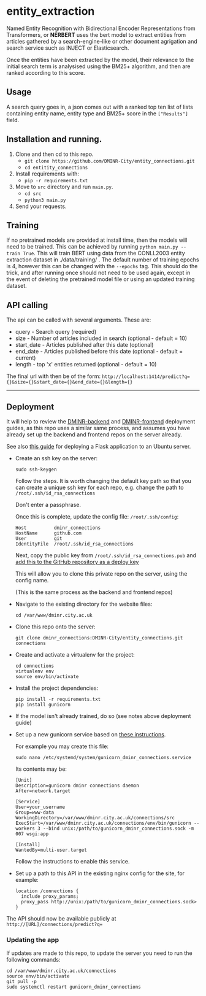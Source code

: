 # entity_extraction

Named Entity Recognition with Bidirectional Encoder Representations from Transformers, or **NERBERT** uses the bert model to extract entities from articles gathered by a search-engine-like or other document agrigation and search service such as INJECT or Elasticsearch.

Once the entities have been extracted by the model, their relevance to the initial search term is analysised using the BM25+ algorithm, and then are ranked according to this score.

## Usage
A search query goes in, a json comes out with a ranked top ten list of lists containing entity name, entity type and BM25+ score in the `["Results"]` field.

## Installation and running.
1. Clone and then cd to this repo.
    - `git clone https://github.com/DMINR-City/entity_connections.git`
    - `cd entitity_connections`
2. Install requirements with:
    - `pip -r requirements.txt`
3. Move to `src` directory and run `main.py`.
    - `cd src`
    - `python3 main.py`
4. Send your requests.

## Training
If no pretrained models are provided at install time, then the models will need to be trained. This can be achieved by running `python main.py --train True`. This will train BERT using data from the CONLL2003 entity extraction dataset in ./data/training/ . The default number of training epochs is 4, however this can be changed with the `--epochs` tag. This should do the trick, and after running once should not need to be used again, except in the event of deleting the pretrained model file or using an updated training dataset.

## API calling
The api can be called with several arguments. These are:
- query - Search query (required)
- size - Number of articles included in search (optional - default = 10)
- start_date - Articles published after this date (optional)
- end_date - Articles published before this date (optional - default = current)
- length - top 'x' entities returned (optional - default = 10)

The final url with then be of the form:
`http://localhost:1414/predict?q={}&size={}&start_date={}&end_date={}&length={}`



---

## Deployment

It will help to review the [DMINR-backend](https://github.com/DMINR-City/DMINR-backend) and [DMINR-frontend](https://github.com/DMINR-City/DMINR-frontend) deployment guides, as this repo uses a similar same process, and assumes you have already set up the backend and frontend repos on the server already.

See also [this guide](https://www.digitalocean.com/community/tutorials/how-to-serve-flask-applications-with-gunicorn-and-nginx-on-ubuntu-20-04) for deploying a Flask application to an Ubuntu server.

- Create an ssh key on the server:

  ```
  sudo ssh-keygen
  ```

  Follow the steps. It is worth changing the default key path so that you can create a unique ssh key for each repo, e.g. change the path to `/root/.ssh/id_rsa_connections`

  Don't enter a passphrase.

  Once this is complete, update the config file: `/root/.ssh/config`:

  ```
  Host          dminr_connections
  HostName      github.com
  User          git
  IdentityFile  /root/.ssh/id_rsa_connections
  ```

  Next, copy the public key from `/root/.ssh/id_rsa_connections.pub` and [add this to the GitHub repository as a deploy key](https://github.com/DMINR-City/entity_connections/settings/keys)

  This will allow you to clone this private repo on the server, using the config name.

  (This is the same process as the backend and frontend repos)

- Navigate to the existing directory for the website files:

  ```
  cd /var/www/dminr.city.ac.uk
  ```

- Clone this repo onto the server:

  ```
  git clone dminr_connections:DMINR-City/entity_connections.git connections
  ```

- Create and activate a virtualenv for the project:

  ```
  cd connections
  virtualenv env
  source env/bin/activate
  ```

- Install the project dependencies:

  ```
  pip install -r requirements.txt
  pip install gunicorn
  ```

- If the model isn't already trained, do so (see notes above deployment guide)

- Set up a new gunicorn service based on [these instructions](https://www.digitalocean.com/community/tutorials/how-to-serve-flask-applications-with-gunicorn-and-nginx-on-ubuntu-20-04).

   For example you may create this file:

  ```
  sudo nano /etc/systemd/system/gunicorn_dminr_connections.service
  ```

   Its contents may be:

  ```
  [Unit]
  Description=gunicorn dminr connections daemon
  After=network.target

  [Service]
  User=your_username
  Group=www-data
  WorkingDirectory=/var/www/dminr.city.ac.uk/connections/src
  ExecStart=/var/www/dminr.city.ac.uk/connections/env/bin/gunicorn --workers 3 --bind unix:/path/to/gunicorn_dminr_connections.sock -m 007 wsgi:app

  [Install]
  WantedBy=multi-user.target
  ```

  Follow the instructions to enable this service.

- Set up a path to this API in the existing nginx config for the site, for example:

  ```
  location /connections {
    include proxy_params;
    proxy_pass http://unix:/path/to/gunicorn_dminr_connections.sock>
  }
  ```

The API should now be available publicly at `http://[URL]/connections/predict?q=`


### Updating the app

If updates are made to this repo, to update the server you need to run the following commands:

```
cd /var/www/dminr.city.ac.uk/connections
source env/bin/activate
git pull -p
sudo systemctl restart gunicorn_dminr_connections
```